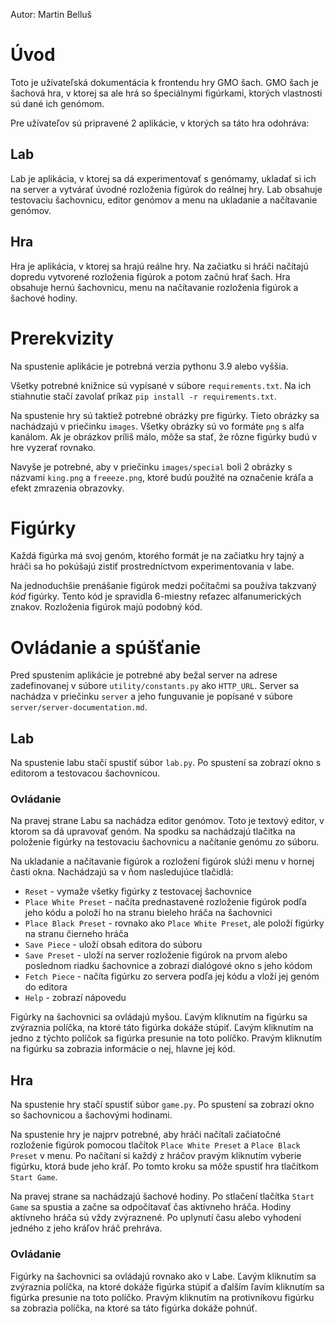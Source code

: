 Autor: Martin Belluš

# Úvod

Toto je užívateľská dokumentácia k frontendu hry GMO šach. GMO šach je šachová
hra, v ktorej sa ale hrá so špeciálnymi figúrkami, ktorých vlastnosti sú dané
ich genómom.

Pre užívateľov sú pripravené 2 aplikácie, v ktorých sa táto hra odohráva:

## Lab

Lab je aplikácia, v ktorej sa dá experimentovať s genómamy, ukladať si ich na
server a vytvárať úvodné rozloženia figúrok do reálnej hry. Lab obsahuje
testovaciu šachovnicu, editor genómov a menu na ukladanie a načítavanie
genómov.

## Hra

Hra je aplikácia, v ktorej sa hrajú reálne hry. Na začiatku si hráči načítajú
dopredu vytvorené rozloženia figúrok a potom začnú hrať šach. Hra obsahuje hernú
šachovnicu, menu na načítavanie rozloženia figúrok a šachové hodiny.

# Prerekvizity

Na spustenie aplikácie je potrebná verzia pythonu 3.9 alebo vyššia.

Všetky potrebné knižnice sú vypísané v súbore `requirements.txt`. Na ich
stiahnutie stačí zavolať príkaz `pip install -r requirements.txt`.

Na spustenie hry sú taktiež potrebné obrázky pre figúrky. Tieto obrázky sa
nachádzajú v priečinku `images`. Všetky obrázky sú vo formáte `png` s alfa
kanálom. Ak je obrázkov príliš málo, môže sa stať, že rôzne figúrky budú v hre
vyzerať rovnako.

Navyše je potrebné, aby v priečinku `images/special` boli 2 obrázky s názvami
`king.png` a `freeeze.png`, ktoré budú použité na označenie kráľa a efekt
zmrazenia obrazovky.

# Figúrky

Každá figúrka má svoj genóm, ktorého formát je na začiatku hry tajný a hráči sa
ho pokúšajú zistiť prostredníctvom experimentovania v labe.

Na jednoduchšie prenášanie figúrok medzi počítačmi sa používa takzvaný *kód*
figúrky. Tento kód je spravidla 6-miestny reťazec alfanumerických znakov.
Rozloženia figúrok majú podobný kód.

# Ovládanie a spúšťanie

Pred spustením aplikácie je potrebné aby bežal server na adrese zadefinovanej v
súbore `utility/constants.py` ako `HTTP_URL`. Server sa nachádza v priečinku
`server` a jeho funguvanie je popísané v súbore
`server/server-documentation.md`.

## Lab

Na spustenie labu stačí spustiť súbor `lab.py`. Po spustení sa zobrazí okno
s editorom a testovacou šachovnicou.

### Ovládanie

Na pravej strane Labu sa nachádza editor genómov. Toto je textový editor, v
ktorom sa dá upravovať genóm. Na spodku sa nachádzajú tlačitka na položenie
figúrky na testovaciu šachovnicu a načítanie genómu zo súboru.

Na ukladanie a načítavanie figúrok a rozložení figúrok slúži menu v hornej
časti okna. Nachádzajú sa v ňom nasledujúce tlačidlá:

- `Reset` - vymaže všetky figúrky z testovacej šachovnice
- `Place White Preset` - načíta prednastavené rozloženie figúrok podľa jeho kódu a položí ho na stranu bieleho hráča na šachovnici
- `Place Black Preset` - rovnako ako `Place White Preset`, ale položí figúrky na stranu čierneho hráča
- `Save Piece` - uloží obsah editora do súboru
- `Save Preset` - uloží na server rozloženie figúrok na prvom alebo poslednom riadku šachovnice a zobrazí dialógové okno s jeho kódom
- `Fetch Piece` - načíta figúrku zo servera podľa jej kódu a vloží jej genóm do editora
- `Help` - zobrazí nápovedu

Figúrky na šachovnici sa ovládajú myšou. Ľavým kliknutím na figúrku sa
zvýraznia políčka, na ktoré táto figúrka dokáže stúpiť. Ľavým kliknutím na
jedno z týchto políčok sa figúrka presunie na toto políčko. Pravým kliknutím na
figúrku sa zobrazia informácie o nej, hlavne jej kód.

## Hra

Na spustenie hry stačí spustiť súbor `game.py`. Po spustení sa zobrazí okno so
šachovnicou a šachovými hodinami.

Na spustenie hry je najprv potrebné, aby hráči načítali začiatočné rozloženie
figúrok pomocou tlačítok `Place White Preset` a `Place Black Preset` v menu. Po
načítaní si každý z hráčov pravým kliknutím vyberie figúrku, ktorá bude jeho
kráľ. Po tomto kroku sa môže spustiť hra tlačítkom `Start Game`.

Na pravej strane sa nachádzajú šachové hodiny. Po stlačení tlačítka `Start
Game` sa spustia a začne sa odpočítavať čas aktívneho hráča. Hodiny aktívneho
hráča sú vždy zvýraznené. Po uplynutí času alebo vyhodení jedného z jeho kráľov
hráč prehráva.

### Ovládanie

Figúrky na šachovnici sa ovládajú rovnako ako v Labe. Ľavým kliknutím sa
zvýraznia políčka, na ktoré dokáže figúrka stúpiť a ďalším ľavím kliknutím sa
figúrka presunie na toto políčko. Pravým kliknutím na protivníkovu figúrku sa
zobrazia políčka, na ktoré sa táto figúrka dokáže pohnúť.
